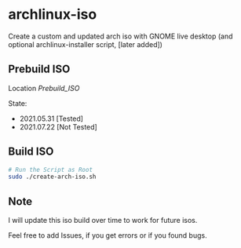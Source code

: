 # archlinux-iso
Create a custom and updated arch iso with GNOME live desktop (and optional archlinux-installer script, [later added])

## Prebuild ISO
Location *Prebuild_ISO*

State:
* 2021.05.31 [Tested]
* 2021.07.22 [Not Tested]

## Build ISO
```bash
# Run the Script as Root
sudo ./create-arch-iso.sh
```

## Note
I will update this iso build over time to work for future isos.

Feel free to add Issues, if you get errors or if you found bugs.
